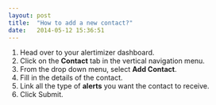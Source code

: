 ```yaml
---
layout: post
title:  "How to add a new contact?"
date:   2014-05-12 15:36:51
---
```


1. Head over to your alertimizer dashboard.
2. Click on the **Contact** tab in the vertical navigation menu. 
3. From the drop down menu, select **Add Contact**.
4. Fill in the details of the contact.
5. Link all the type of **alerts** you want the contact to receive.
6. Click Submit.
